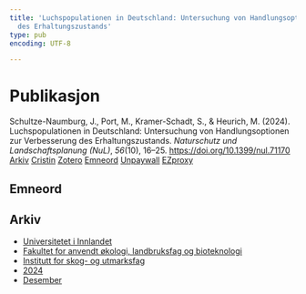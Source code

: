 ```yaml
---
title: 'Luchspopulationen in Deutschland: Untersuchung von Handlungsoptionen zur Verbesserung
  des Erhaltungszustands'
type: pub
encoding: UTF-8

---
```

<h1>Publikasjon</h1>
<article id="csl-bib-container-PK7LUISA" class="csl-bib-container">
  <div class="csl-bib-body"> <div class="csl-entry">Schultze-Naumburg, J., Port, M., Kramer-Schadt, S., &#38; Heurich, M. (2024). Luchspopulationen in Deutschland: Untersuchung von Handlungsoptionen zur Verbesserung des Erhaltungszustands. <i>Naturschutz und Landschaftsplanung (NuL)</i>, <i>56</i>(10), 16–25. <a href="https://doi.org/10.1399/nul.71170">https://doi.org/10.1399/nul.71170</a></div> </div>
  <div class="csl-bib-buttons">
    <a href="#taxonomy-article-PK7LUISA" alt="archive" class="csl-bib-button">Arkiv</a>
    <a href="https://app.cristin.no/results/show.jsf?id=2330093" alt="Cristin" class="csl-bib-button">Cristin</a>
    <a href="http://zotero.org/groups/5881554/items/PK7LUISA" alt="Zotero" class="csl-bib-button">Zotero</a>
    <a href="#keywords-article-PK7LUISA" alt="keywords" class="csl-bib-button">Emneord</a>
    <a href="https://doi.org/10.1399/nul.71170" alt="Unpaywall" class="csl-bib-button">Unpaywall</a>
    <a href="https://doi.org/10.1399/nul.71170" alt="EZproxy" class="csl-bib-button">EZproxy</a>
  </div>
  <div id="csl-bib-meta-container-PK7LUISA"></div>
</article>
<div id="csl-bib-meta-PK7LUISA" class="csl-bib-meta">
  <article id="keywords-article-PK7LUISA" class="keywords-article">
    <h1>Emneord</h1>
    
  </article>
  <article id="taxonomy-article-PK7LUISA" class="taxonomy-article">
    <h1>Arkiv</h1>
    <ul>
      <li><a href="{{< params subfolder >}}nn/archive/?key=3DCRN523">Universitetet i Innlandet</a></li>
      <li><a href="{{< params subfolder >}}nn/archive/?key=T77LXH6D">Fakultet for anvendt økologi, landbruksfag og bioteknologi</a></li>
      <li><a href="{{< params subfolder >}}nn/archive/?key=7TRARPE3">Institutt for skog- og utmarksfag</a></li>
      <li><a href="{{< params subfolder >}}nn/archive/?key=A4XX8HDP">2024</a></li>
      <li><a href="{{< params subfolder >}}nn/archive/?key=3ADXSI9P">Desember</a></li>
    </ul>
  </article>
</div>
